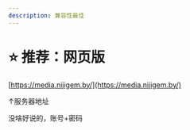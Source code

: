 ```yaml
---
description: 兼容性最佳
---
```


# ⭐ 推荐：网页版

[https://media.nijigem.by/](https://media.nijigem.by/)

↑服务器地址

没啥好说的，账号+密码

<figure><img src="../.gitbook/assets/image (7).png" alt=""><figcaption></figcaption></figure>
